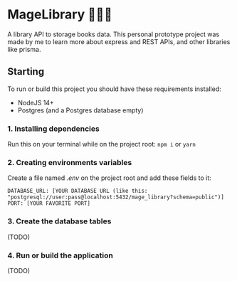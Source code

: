 # MageLibrary 🧙‍♂️📕
A library API to storage books data. This personal prototype project was made by me to learn more about express and REST APIs, and other libraries like prisma.
## Starting
To run or build this project you should have these requirements installed:
- NodeJS 14+
- Postgres (and a Postgres database empty)
### 1. Installing dependencies
Run this on your terminal while on the project root:
``` npm i ``` or ``` yarn ```
### 2. Creating environments variables
Create a file named *.env* on the project root and add these fields to it:
```
DATABASE_URL: [YOUR DATABASE URL (like this: "postgresql://user:pass@localhost:5432/mage_library?schema=public")]
PORT: [YOUR FAVORITE PORT]
```
### 3. Create the database tables
(TODO)
### 4. Run or build the application
(TODO)